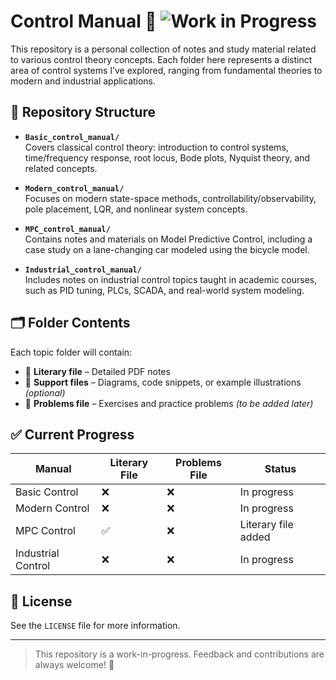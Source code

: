 # Control Manual 📘 ![Work in Progress](https://img.shields.io/badge/status-work--in--progress-yellow)

This repository is a personal collection of notes and study material related to various control theory concepts. Each folder here represents a distinct area of control systems I’ve explored, ranging from fundamental theories to modern and industrial applications.

## 📂 Repository Structure

- **`Basic_control_manual/`**  
  Covers classical control theory: introduction to control systems, time/frequency response, root locus, Bode plots, Nyquist theory, and related concepts.

- **`Modern_control_manual/`**  
  Focuses on modern state-space methods, controllability/observability, pole placement, LQR, and nonlinear system concepts.

- **`MPC_control_manual/`**  
  Contains notes and materials on Model Predictive Control, including a case study on a lane-changing car modeled using the bicycle model.

- **`Industrial_control_manual/`**  
  Includes notes on industrial control topics taught in academic courses, such as PID tuning, PLCs, SCADA, and real-world system modeling.

## 🗂 Folder Contents

Each topic folder will contain:
- 📘 **Literary file** – Detailed PDF notes
- 🧩 **Support files** – Diagrams, code snippets, or example illustrations *(optional)*
- 📝 **Problems file** – Exercises and practice problems *(to be added later)*

## ✅ Current Progress

| Manual                    | Literary File | Problems File | Status                |
|---------------------------|---------------|----------------|------------------------|
| Basic Control             | ❌             | ❌              | In progress            |
| Modern Control            | ❌             | ❌              | In progress            |
| MPC Control               | ✅             | ❌              | Literary file added    |
| Industrial Control        | ❌             | ❌              | In progress            |

## 📜 License

See the `LICENSE` file for more information.

---

> This repository is a work-in-progress. Feedback and contributions are always welcome! 🙌
